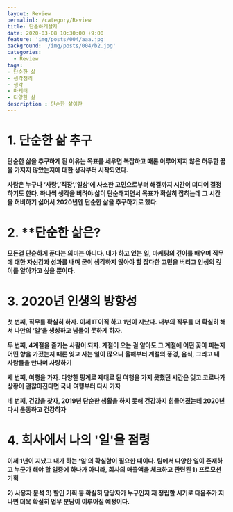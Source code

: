 ```yaml
---
layout: Review
permalinl: /category/Review
title: 단순하게살자 
date: 2020-03-08 10:30:00 +9:00
feature: 'img/posts/004/aaa.jpg'
background: '/img/posts/004/b2.jpg'
categories:
  - Review
tags:
- 단순한 삶
- 생각정리
- 생각
- 마케터
- 다양한 삶
description : 단순한 삶이란 
---
```


# **1.**  단순한 삶 추구 

**단순한 삶을 추구하게 된 이유는 목표를 세우면 복잡하고 때론 이루어지지 않은 허무한 꿈을 가지지 않았는지에 대한 생각부터 시작되었다.** 

**사람은 누구나 ‘사랑’,’직장’,’일상’에 사소한 고민으로부터 해결까지 시간이 더디어 결정하기도 한다. 하나씩 생각을 버려야 삶이 단순해지면서 목표가 확실히 잡히는데 그 시간을 허비하기 싫어서 2020년엔 단순한 삶을 추구하기로 했다.**



#  2.  **단순한 삶은? 

**모든걸 단순하게 푼다는 의미는 아니다. 내가 하고 있는 일, 마케팅의 깊이를 배우며 직무에 대한 자신감과 성과를 내며 굳이 생각하지 않아야 할 잡다한 고민을 버리고 인생의 깊이를 알아가고 싶을 뿐이다.** 





# 3. 2020년 인생의 방향성 

**첫 번째, 직무를 확실히 하자. 이제 IT이직 하고 1년이 지났다. 내부의 직무를 더 확실히 해서 나만의 ‘일’을 생성하고 남들이 못하게 하자.** 

**두 번째, 4계절을 즐기는 사람이 되자. 계절이 오는 걸 알아도 그 계절에 어떤 꽃이 피는지 어떤 향을 가졌는지 때론 잊고 사는 일이 많으니 올해부터 계절의 풍경, 음식, 그리고 내 사람들을 만나며 사랑하기** 

**세 번째, 여행을 가자. 다양한 핑계로 제대로 된 여행을 가지 못했던 시간은 잊고 코로나가 상황이 괜찮아진다면 국내 여행부터 다시 가자** 

**네 번째, 건강을 찾자, 2019년 단순한 생활을 하지 못해 건강까지 힘들어졌는데 2020년 다시 운동하고 건강하자**



# 4. 회사에서 나의 '일'을 점령 

**이제 1년이 지났고 내가 하는 ‘일’의 확실함이 필요한 때이다. 팀에서 다양한 일이 존재하고 누군가 해야 할 일중에 하나가 아니라, 회사의 매출액을 체크하고 관련된 1) 프로모션 기획** 

**2) 사용자 분석 3) 할인 기획 등 확실히 담당자가 누구인지 재 정립할 시기로 다음주가 지나면 더욱 확실히 업무 분담이 이루어질 예정이다.**





